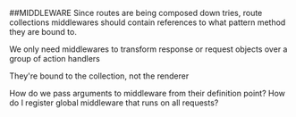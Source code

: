 ##MIDDLEWARE
Since routes are being composed down tries, route collections middlewares 
should contain references to what pattern method they are bound to.

We only need middlewares to transform response or request objects over a 
group of action handlers

They're bound to the collection, not the renderer

How do we pass arguments to middleware from their definition point? How do 
I register global middleware that runs on all requests?